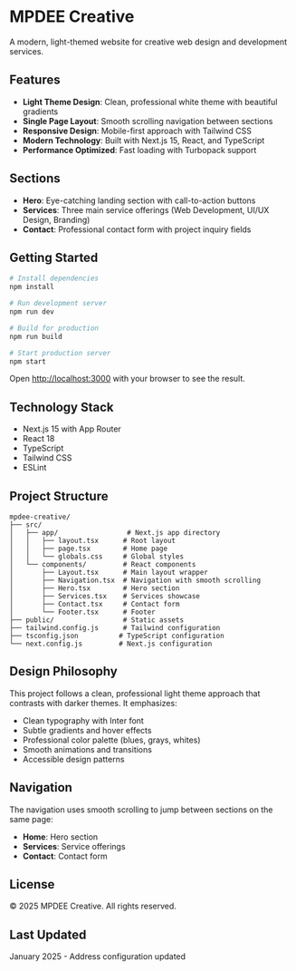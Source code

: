 # MPDEE Creative

A modern, light-themed website for creative web design and development services.

## Features

- **Light Theme Design**: Clean, professional white theme with beautiful gradients
- **Single Page Layout**: Smooth scrolling navigation between sections
- **Responsive Design**: Mobile-first approach with Tailwind CSS
- **Modern Technology**: Built with Next.js 15, React, and TypeScript
- **Performance Optimized**: Fast loading with Turbopack support

## Sections

- **Hero**: Eye-catching landing section with call-to-action buttons
- **Services**: Three main service offerings (Web Development, UI/UX Design, Branding)
- **Contact**: Professional contact form with project inquiry fields

## Getting Started

```bash
# Install dependencies
npm install

# Run development server
npm run dev

# Build for production
npm run build

# Start production server
npm start
```

Open [http://localhost:3000](http://localhost:3000) with your browser to see the result.

## Technology Stack

- Next.js 15 with App Router
- React 18
- TypeScript
- Tailwind CSS
- ESLint

## Project Structure

```
mpdee-creative/
├── src/
│   ├── app/                 # Next.js app directory
│   │   ├── layout.tsx      # Root layout
│   │   ├── page.tsx        # Home page
│   │   └── globals.css     # Global styles
│   └── components/         # React components
│       ├── Layout.tsx      # Main layout wrapper
│       ├── Navigation.tsx  # Navigation with smooth scrolling
│       ├── Hero.tsx        # Hero section
│       ├── Services.tsx    # Services showcase
│       ├── Contact.tsx     # Contact form
│       └── Footer.tsx      # Footer
├── public/                 # Static assets
├── tailwind.config.js      # Tailwind configuration
├── tsconfig.json          # TypeScript configuration
└── next.config.js         # Next.js configuration
```

## Design Philosophy

This project follows a clean, professional light theme approach that contrasts with darker themes. It emphasizes:

- Clean typography with Inter font
- Subtle gradients and hover effects
- Professional color palette (blues, grays, whites)
- Smooth animations and transitions
- Accessible design patterns

## Navigation

The navigation uses smooth scrolling to jump between sections on the same page:
- **Home**: Hero section
- **Services**: Service offerings
- **Contact**: Contact form

## License

© 2025 MPDEE Creative. All rights reserved.

## Last Updated
January 2025 - Address configuration updated 